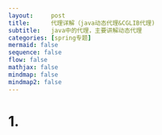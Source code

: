 ```yaml
---
layout:     post
title:      代理详解（java动态代理&CGLIB代理)
subtitle:   java中的代理，主要讲解动态代理
categories: [spring专题]
mermaid: false
sequence: false
flow: false
mathjax: false
mindmap: false
mindmap2: false
---
```


# 1. 